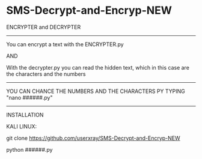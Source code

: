 # SMS-Decrypt-and-Encryp-NEW



ENCRYPTER and DECRYPTER
__________________________________________________________________________________________



You can encrypt a text with the ENCRYPTER.py



AND 



With the decrypter.py you can read the hidden text, which in this case are the characters and the numbers

____________________________________________________________________________________________


YOU CAN CHANCE THE NUMBERS AND THE CHARACTERS PY TYPING "nano ######.py"


______________________________________________________________________________________________


INSTALLATION



KALI LINUX:


git clone https://github.com/userxray/SMS-Decrypt-and-Encryp-NEW

python ######.py




